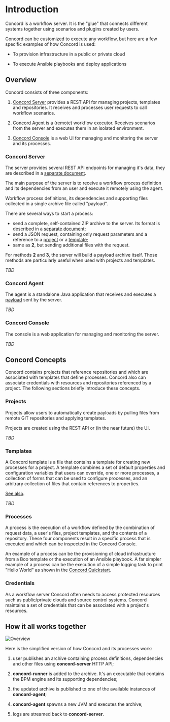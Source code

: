 # Introduction

Concord is a workflow server. It is the "glue" that connects different
systems together using scenarios and plugins created by users.

Concord can be customized to execute any workflow, but here are a few
specific examples of how Concord is used:

* To provision infrastructure in a public or private cloud

* To execute Ansible playbooks and deploy applications

## Overview

Concord consists of three components:

1. [Concord Server](#server) provides a REST API for managing
   projects, templates and repositories. It receives and processes
   user requests to call workflow scenarios.

2. [Concord Agent](#agent) is a (remote) workflow executor. Receives
   scenarios from the server and executes them in an isolated
   environment.

3. [Concord Console](#console) is a web UI for managing and monitoring
   the server and its processes.
   
### Concord Server

The server provides several REST API endpoints for managing it's data,
they are described in a [separate document](./api).

The main purpose of the server is to receive a workflow process
definition and its dependencies from an user and execute it remotely
using the agent.

Workflow process definitions, its dependencies and supporting files
collected in a single archive file called "payload".

There are several ways to start a process:

- send a complete, self-contained ZIP archive to the server. Its
format is described in a
[separate document](./processes.md#payload-format);
- send a JSON request, containing only request parameters and a
reference to a [project](#project) or a [template](#template);
- same as **2**, but sending additional files with the request.

For methods **2** and **3**, the server will build a payload archive
itself. Those methods are particularly useful when used with projects
and templates.

*TBD*

### Concord Agent

The agent is a standalone Java application that receives and executes
a [payload](#payload) sent by the server.

*TBD*

### Concord Console 

The console is a web application for managing and monitoring the
server.

*TBD*

## Concord Concepts

Concord contains projects that reference repositories and which are
associated with templates that define processes.  Concord also can
associate credentials with resources and repositories referenced by a
project.  The following sections briefly introduce these concepts.

### Projects

Projects allow users to automatically create payloads by pulling files
from remote GIT repositories and applying templates.

Projects are created using the REST API or (in the near future) the UI.

*TBD*

### Templates

A Concord template is a file that contains a template for creating
new processes for a project. A template combines a set of default
properties and configuration variables that users can override, one or
more processes, a collection of forms that can be used to configure
processes, and an arbitrary collection of files that contain
references to properties.

[See also](./templates.md).

*TBD*

### Processes

A process is the execution of a workflow defined by the combination of
request data, a user's files, project templates, and the contents of a
repository.  These four components result in a specific process that
is executed and which can be inspected in the Concord Console.

An example of a process can be the provisioning of cloud
infrastructure from a Boo template or the execution of an Ansible
playbook.  A far simpler example of a process can be the execution of
a simple logging task to print "Hello World" as shown in the [Concord
Quickstart](quickstart.md).

### Credentials

As a workflow server Concord often needs to access protected resources
such as public/private clouds and source control systems.  Concord
maintains a set of credentials that can be associated with a project's
resources.

## How it all works together

![Overview](images/runtime-overview.png)

Here is the simplified version of how Concord and its processes work:

1. user publishes an archive containing process definitions,
   dependencies and other files using **concord-server** HTTP API;

2. **concord-runner** is added to the archive. It's an executable that
   contains the BPM engine and its supporting dependencies;

3. the updated archive is published to one of the available instances
   of **concord-agent**;

4. **concord-agent** spawns a new JVM and executes the archive;

5. logs are streamed back to **concord-server**.

